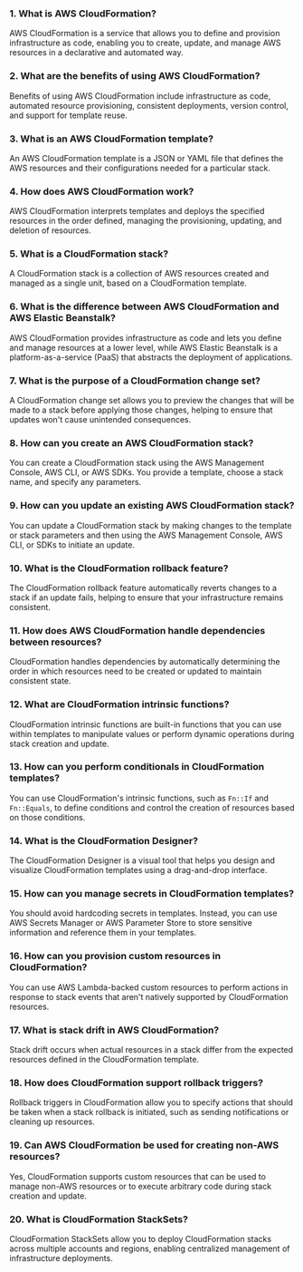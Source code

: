 ### 1. What is AWS CloudFormation?
AWS CloudFormation is a service that allows you to define and provision infrastructure as code, enabling you to create, update, and manage AWS resources in a declarative and automated way.

### 2. What are the benefits of using AWS CloudFormation?
Benefits of using AWS CloudFormation include infrastructure as code, automated resource provisioning, consistent deployments, version control, and support for template reuse.

### 3. What is an AWS CloudFormation template?
An AWS CloudFormation template is a JSON or YAML file that defines the AWS resources and their configurations needed for a particular stack.

### 4. How does AWS CloudFormation work?
AWS CloudFormation interprets templates and deploys the specified resources in the order defined, managing the provisioning, updating, and deletion of resources.

### 5. What is a CloudFormation stack?
A CloudFormation stack is a collection of AWS resources created and managed as a single unit, based on a CloudFormation template.

### 6. What is the difference between AWS CloudFormation and AWS Elastic Beanstalk?
AWS CloudFormation provides infrastructure as code and lets you define and manage resources at a lower level, while AWS Elastic Beanstalk is a platform-as-a-service (PaaS) that abstracts the deployment of applications.

### 7. What is the purpose of a CloudFormation change set?
A CloudFormation change set allows you to preview the changes that will be made to a stack before applying those changes, helping to ensure that updates won't cause unintended consequences.

### 8. How can you create an AWS CloudFormation stack?
You can create a CloudFormation stack using the AWS Management Console, AWS CLI, or AWS SDKs. You provide a template, choose a stack name, and specify any parameters.

### 9. How can you update an existing AWS CloudFormation stack?
You can update a CloudFormation stack by making changes to the template or stack parameters and then using the AWS Management Console, AWS CLI, or SDKs to initiate an update.

### 10. What is the CloudFormation rollback feature?
The CloudFormation rollback feature automatically reverts changes to a stack if an update fails, helping to ensure that your infrastructure remains consistent.

### 11. How does AWS CloudFormation handle dependencies between resources?
CloudFormation handles dependencies by automatically determining the order in which resources need to be created or updated to maintain consistent state.

### 12. What are CloudFormation intrinsic functions?
CloudFormation intrinsic functions are built-in functions that you can use within templates to manipulate values or perform dynamic operations during stack creation and update.

### 13. How can you perform conditionals in CloudFormation templates?
You can use CloudFormation's intrinsic functions, such as `Fn::If` and `Fn::Equals`, to define conditions and control the creation of resources based on those conditions.

### 14. What is the CloudFormation Designer?
The CloudFormation Designer is a visual tool that helps you design and visualize CloudFormation templates using a drag-and-drop interface.

### 15. How can you manage secrets in CloudFormation templates?
You should avoid hardcoding secrets in templates. Instead, you can use AWS Secrets Manager or AWS Parameter Store to store sensitive information and reference them in your templates.

### 16. How can you provision custom resources in CloudFormation?
You can use AWS Lambda-backed custom resources to perform actions in response to stack events that aren't natively supported by CloudFormation resources.

### 17. What is stack drift in AWS CloudFormation?
Stack drift occurs when actual resources in a stack differ from the expected resources defined in the CloudFormation template.

### 18. How does CloudFormation support rollback triggers?
Rollback triggers in CloudFormation allow you to specify actions that should be taken when a stack rollback is initiated, such as sending notifications or cleaning up resources.

### 19. Can AWS CloudFormation be used for creating non-AWS resources?
Yes, CloudFormation supports custom resources that can be used to manage non-AWS resources or to execute arbitrary code during stack creation and update.

### 20. What is CloudFormation StackSets?
CloudFormation StackSets allow you to deploy CloudFormation stacks across multiple accounts and regions, enabling centralized management of infrastructure deployments.